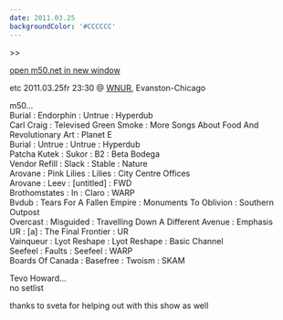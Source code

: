 ```yaml
---
date: 2011.03.25
backgroundColor: '#CCCCCC'
---
```


\>>

[open m50.net in new window  
](http://m50.net/)  

etc 2011.03.25fr 23:30 @ [WNUR](http://www.wnur.org/), Evanston-Chicago  

m50...  
Burial : Endorphin : Untrue : Hyperdub  
Carl Craig : Televised Green Smoke : More Songs About Food And Revolutionary Art : Planet E  
Burial : Untrue : Untrue : Hyperdub  
Patcha Kutek : Sukor : B2 : Beta Bodega  
Vendor Refill : Slack : Stable : Nature  
Arovane : Pink Lilies : Lilies : City Centre Offices  
Arovane : Leev : \[untitled\] : FWD  
Brothomstates : In : Claro : WARP  
Bvdub : Tears For A Fallen Empire : Monuments To Oblivion : Southern Outpost  
Overcast : Misguided : Travelling Down A Different Avenue : Emphasis  
UR : \[a\] : The Final Frontier : UR  
Vainqueur : Lyot Reshape : Lyot Reshape : Basic Channel  
Seefeel : Faults : Seefeel : WARP  
Boards Of Canada : Basefree : Twoism : SKAM  


Tevo Howard...  
no setlist  

thanks to sveta for helping out with this show as well